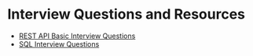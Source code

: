 # Interview Questions and Resources
- [REST API Basic Interview Questions](https://www.interviewbit.com/rest-api-interview-questions/#rest-api-basic-interview-questions)
- [SQL Interview Questions](https://www.interviewbit.com/sql-interview-questions/)
